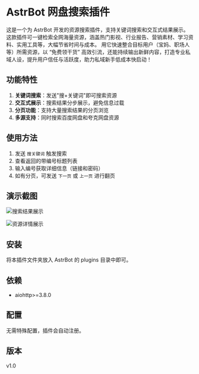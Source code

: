 # AstrBot 网盘搜索插件

这是一个为 AstrBot 开发的资源搜索插件，支持关键词搜索和交互式结果展示。这款插件可一键检索全网海量资源，涵盖热门影视、行业报告、营销素材、学习资料、实用工具等，大幅节省时间与成本。
用它快速整合目标用户（宝妈、职场人等）所需资源，以 “免费领干货” 高效引流，还能持续输出新鲜内容，打造专业私域人设，提升用户信任与活跃度，助力私域新手低成本快启动！

## 功能特性

1. **关键词搜索**：发送"搜+关键词"即可搜索资源
2. **交互式展示**：搜索结果分步展示，避免信息过载
3. **分页功能**：支持大量搜索结果的分页浏览
4. **多源支持**：同时搜索百度网盘和夸克网盘资源

## 使用方法

1. 发送 `搜关键词` 触发搜索
2. 查看返回的带编号标题列表
3. 输入编号获取详细信息（链接和密码）
4. 如有分页，可发送 `下一页` 或 `上一页` 进行翻页

## 演示截图

![搜索结果展示](https://youke1.picui.cn/s1/2025/10/12/68ea89a1c4bfb.png)

![资源详情展示](https://youke1.picui.cn/s1/2025/10/12/68ea89a1d0376.png)

## 安装

将本插件文件夹放入 AstrBot 的 plugins 目录中即可。

## 依赖

- aiohttp>=3.8.0

## 配置

无需特殊配置，插件会自动注册。

## 版本

v1.0